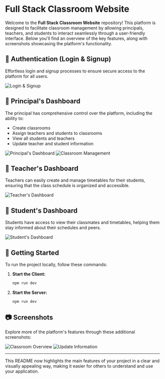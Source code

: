 
# Full Stack Classroom Website

Welcome to the **Full Stack Classroom Website** repository! This platform is designed to facilitate classroom management by allowing principals, teachers, and students to interact seamlessly through a user-friendly interface. Below you'll find an overview of the key features, along with screenshots showcasing the platform's functionality.

## 🔑 Authentication (Login & Signup)

Effortless login and signup processes to ensure secure access to the platform for all users.

![Login & Signup](https://github.com/user-attachments/assets/705ba98b-a41e-4bb0-824e-1eff65b06fb6)

## 🏫 Principal's Dashboard

The principal has comprehensive control over the platform, including the ability to:
- Create classrooms
- Assign teachers and students to classrooms
- View all students and teachers
- Update teacher and student information

![Principal's Dashboard](https://github.com/user-attachments/assets/109ab9af-0c5d-40d9-8b43-33a27788bc30)
![Classroom Management](https://github.com/user-attachments/assets/041e2333-7efc-4b29-9b17-cc4e692dd715)

## 📅 Teacher's Dashboard

Teachers can easily create and manage timetables for their students, ensuring that the class schedule is organized and accessible.

![Teacher's Dashboard](https://github.com/user-attachments/assets/30d5c9bc-a2ce-4f5e-a7ef-496ed26ffdc1)

## 👥 Student's Dashboard

Students have access to view their classmates and timetables, helping them stay informed about their schedules and peers.

![Student's Dashboard](https://github.com/user-attachments/assets/Screenshot%20(147).png)

## 🚀 Getting Started

To run the project locally, follow these commands:

1. **Start the Client:**
   ```bash
   npm run dev
   ```
2. **Start the Server:**
   ```bash
   npm run dev
   ```

## 📷 Screenshots

Explore more of the platform's features through these additional screenshots:

![Classroom Overview](https://github.com/user-attachments/assets/3e910232-381e-4c0e-a84e-140f3991bcad)
![Update Information](https://github.com/user-attachments/assets/aa0f27ac-afb6-4a7b-8549-e3de2fb20754)

---

This README now highlights the main features of your project in a clear and visually appealing way, making it easier for others to understand and use your application.
